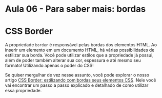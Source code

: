 # Aula 06 - Para saber mais: bordas

# **CSS Border**

A propriedade `border` é responsável pelas bordas dos elementos HTML. Ao inserir um elemento em um documento HTML, há várias possibilidades de estilizar sua borda. Você pode utilizar estilos que a propriedade já possui, além de poder também alterar sua cor, espessura e até mesmo seu formato! Utilizando apenas o poder do CSS!

Se quiser mergulhar de vez nesse assunto, você pode explorar o nosso artigo [CSS Border: estilizando com bordas seus elementos CSS](https://www.alura.com.br/artigos/css-border-estilizando-bordas-elementos-css). Nele você vai encontrar um passo a passo explicado e detalhado de como utilizar essa propriedade.